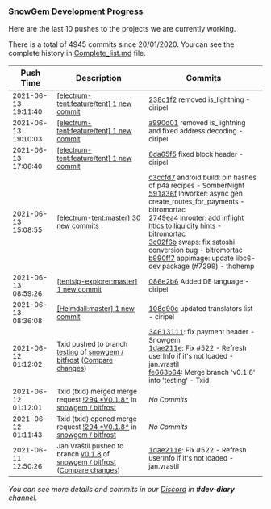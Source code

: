 
### SnowGem Development Progress

Here are the last 10 pushes to the projects we are currently working.

There is a total of 4945 commits since 20/01/2020. You can see the complete history in
 [Complete_list.md](Complete_list.md) file.

| Push Time | Description | Commits |
| --- | --- | --- |
| <sub>2021-06-13 19:11:40</sub> | <sub>[[electrum-tent:feature/tent] 1 new commit](https://github.com/ciripel/electrum-tent/commit/238c1f22aeb00b108f6a81de595e64aa51a5afd7)</sub> | <sub>[238c1f2](https://github.com/ciripel/electrum-tent/commit/238c1f22aeb00b108f6a81de595e64aa51a5afd7) removed is_lightning - ciripel</sub> |
| <sub>2021-06-13 19:10:03</sub> | <sub>[[electrum-tent:feature/tent] 1 new commit](https://github.com/ciripel/electrum-tent/commit/a990d0182b89b56c6170eb6d711ae0e91ccffdd3)</sub> | <sub>[a990d01](https://github.com/ciripel/electrum-tent/commit/a990d0182b89b56c6170eb6d711ae0e91ccffdd3) removed is_lightning and fixed address decoding - ciripel</sub> |
| <sub>2021-06-13 17:06:40</sub> | <sub>[[electrum-tent:feature/tent] 1 new commit](https://github.com/ciripel/electrum-tent/commit/8da65f5b77993265e3e791aac2fb8f7292cfc55d)</sub> | <sub>[8da65f5](https://github.com/ciripel/electrum-tent/commit/8da65f5b77993265e3e791aac2fb8f7292cfc55d) fixed block header - ciripel</sub> |
| <sub>2021-06-13 15:08:55</sub> | <sub>[[electrum-tent:master] 30 new commits](https://github.com/ciripel/electrum-tent/compare/cad4e77853b1...fbd8c5f7b039)</sub> | <sub>[c3ccfd7](https://github.com/ciripel/electrum-tent/commit/c3ccfd7d19cb6bd8f6ee2dbe45d0d9d1d6cd0359) android build: pin hashes of p4a recipes - SomberNight<br>[591a36f](https://github.com/ciripel/electrum-tent/commit/591a36fb3b47b6d5b6a14fc09bf3760961abd1a9) lnworker: async gen create_routes_for_payments - bitromortac<br>[2749ea4](https://github.com/ciripel/electrum-tent/commit/2749ea4d495c704a861b34a3853975f281767ba2) lnrouter: add inflight htlcs to liquidity hints - bitromortac<br>[3c02f6b](https://github.com/ciripel/electrum-tent/commit/3c02f6b9221bb7b4f031374106d78a845e40a6f6) swaps: fix satoshi conversion bug - bitromortac<br>[b990ff7](https://github.com/ciripel/electrum-tent/commit/b990ff78a53de18b9de1eaa2cef4b7177c032a2f) appimage: update libc6-dev package (#7299) - thohemp</sub> |
| <sub>2021-06-13 08:59:26</sub> | <sub>[[tentslp-explorer:master] 1 new commit](https://github.com/TENTSLP/tentslp-explorer/commit/086e2b6645f0662921009c2a543e29961d6bc2bc)</sub> | <sub>[086e2b6](https://github.com/TENTSLP/tentslp-explorer/commit/086e2b6645f0662921009c2a543e29961d6bc2bc) Added DE language - ciripel</sub> |
| <sub>2021-06-13 08:36:08</sub> | <sub>[[Heimdall:master] 1 new commit](https://github.com/ciripel/Heimdall/commit/108d90ca198fead98f8cf6aeee00a7e680029308)</sub> | <sub>[108d90c](https://github.com/ciripel/Heimdall/commit/108d90ca198fead98f8cf6aeee00a7e680029308) updated translators list - ciripel</sub> |
| <sub>2021-06-12 01:12:02</sub> | <sub>Txid pushed to branch [testing](https://gitlab.com/snowgem/bitfrost/commits/testing) of [snowgem / bitfrost](https://gitlab.com/snowgem/bitfrost) ([Compare changes](https://gitlab.com/snowgem/bitfrost/compare/53c2686245b228a60fe347724f2fb62d0cfb567b...fe663b64553dca9ddc00d428fe61a3b6597d7a6e))</sub> | <sub>[34613111](https://gitlab.com/snowgem/bitfrost/-/commit/34613111eca1f25662745064b579b9cee8774caa): fix payment header - Snowgem<br>[1dae211e](https://gitlab.com/snowgem/bitfrost/-/commit/1dae211e9d98b532b2eb15385e60d524d40adf7c): Fix #522 - Refresh userInfo if it's not loaded - jan.vrastil<br>[fe663b64](https://gitlab.com/snowgem/bitfrost/-/commit/fe663b64553dca9ddc00d428fe61a3b6597d7a6e): Merge branch 'v0.1.8' into 'testing' - Txid</sub> |
| <sub>2021-06-12 01:12:01</sub> | <sub>Txid (txid) merged merge request [\!294 \*V0\.1\.8\*](https://gitlab.com/snowgem/bitfrost/-/merge_requests/294) in [snowgem / bitfrost](https://gitlab.com/snowgem/bitfrost)</sub> | <sub>_No Commits_</sub> |
| <sub>2021-06-12 01:11:43</sub> | <sub>Txid (txid) opened merge request [\!294 \*V0\.1\.8\*](https://gitlab.com/snowgem/bitfrost/-/merge_requests/294) in [snowgem / bitfrost](https://gitlab.com/snowgem/bitfrost)</sub> | <sub>_No Commits_</sub> |
| <sub>2021-06-11 12:50:26</sub> | <sub>Jan Vraštil pushed to branch [v0\.1\.8](https://gitlab.com/snowgem/bitfrost/commits/v0.1.8) of [snowgem / bitfrost](https://gitlab.com/snowgem/bitfrost) ([Compare changes](https://gitlab.com/snowgem/bitfrost/compare/34613111eca1f25662745064b579b9cee8774caa...1dae211e9d98b532b2eb15385e60d524d40adf7c))</sub> | <sub>[1dae211e](https://gitlab.com/snowgem/bitfrost/-/commit/1dae211e9d98b532b2eb15385e60d524d40adf7c): Fix #522 - Refresh userInfo if it's not loaded - jan.vrastil</sub> |

_You can see more details and commits in our [Discord](https://discord.gg/zumGnbg) in **#dev-diary** channel._
